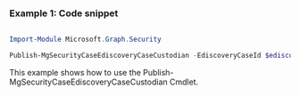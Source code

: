 ### Example 1: Code snippet

```powershell

Import-Module Microsoft.Graph.Security

Publish-MgSecurityCaseEdiscoveryCaseCustodian -EdiscoveryCaseId $ediscoveryCaseId -EdiscoveryCustodianId $ediscoveryCustodianId

```
This example shows how to use the Publish-MgSecurityCaseEdiscoveryCaseCustodian Cmdlet.

